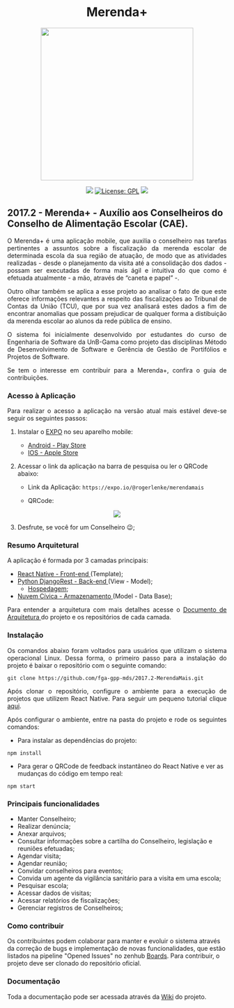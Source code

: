 <h1 align="center">Merenda+</h1>

<p align="center"><img src="https://raw.githubusercontent.com/wiki/fga-gpp-mds/2017.2-Grupo3/Imagens/Malu_Merenda.jpg" width="350px"></p>

<p align="center">
<a href="https://circleci.com/gh/fga-gpp-mds/2017.2-Grupo3"><img src="https://circleci.com/gh/fga-gpp-mds/2017.2-MerendaMais.svg?style=shield&circle-token=:circle-token"></a>
<a href="https://www.gnu.org/licenses/gpl-3.0.en.html"><img src="https://img.shields.io/aur/license/yaourt.svg" alt="License: GPL"></a>  
<a href="https://codeclimate.com/github/fga-gpp-mds/2017.2-MerendaMais/test_coverage"><img src="https://api.codeclimate.com/v1/badges/da7b1a4300b6c84c409b/test_coverage" /></a>
</p>


## 2017.2 - Merenda+ - Auxílio aos Conselheiros do Conselho de Alimentação Escolar (CAE).

<p align="justify">O Merenda+ é uma aplicação mobile, que auxilia o conselheiro nas tarefas pertinentes a assuntos sobre a fiscalização da merenda escolar de determinada escola da sua região de atuação, de modo que as atividades realizadas - desde o planejamento da visita até a consolidação dos dados - possam ser executadas de forma mais ágil e intuitiva do que como é efetuada atualmente - a mão, através de “caneta e papel” -.</p>

<p align="justify">Outro olhar também se aplica a esse projeto ao analisar o fato de que este oferece informações relevantes a respeito das fiscalizações ao Tribunal de Contas da União (TCU), que por sua vez analisará estes dados a fim de encontrar anomalias que possam prejudicar de qualquer forma a distibuição da merenda escolar ao alunos da rede pública de ensino.</p> 

<p align="justify">O sistema foi inicialmente desenvolvido por estudantes do curso de Engenharia de Software da UnB-Gama como projeto das disciplinas Método de Desenvolvimento de Software e Gerência de Gestão de Portifólios e Projetos de Software.</p>

<p align="justify">Se tem o interesse em contribuir para a Merenda+, confira o guia de contribuições.</p>

### Acesso à Aplicação

<p align="justify">Para realizar o acesso a aplicação na versão atual mais estável deve-se seguir os seguintes passos: </p>

1. Instalar o <a href="https://expo.io/">EXPO</a> no seu aparelho mobile:
   *  <a href="https://play.google.com/store/apps/details?id=host.exp.exponent&hl=pt_BR">Android - Play Store</a>
   *  <a href="https://itunes.apple.com/us/app/expo-client/id982107779?mt=8">IOS - Apple Store</a>

2. Acessar o link da aplicação na barra de pesquisa ou ler o QRCode abaixo:
   * Link da Aplicação: 
```https://expo.io/@rogerlenke/merendamais```

   * QRCode: 
<p align="center"><img src="https://raw.githubusercontent.com/wiki/fga-gpp-mds/2017.2-MerendaMais/Imagens/Application_QRCode.PNG"></p>

3. Desfrute, se você for um Conselheiro :wink:;

### Resumo Arquitetural

<p align="justify">A aplicação é formada por 3 camadas principais: </p>

* <a href="https://github.com/fga-gpp-mds/2017.2-MerendaMais">React Native - Front-end </a> (Template);
* <a href="https://github.com/fga-gpp-mds/2017.2-MerendaMais-Backend">Python DjangoRest - Back-end </a> (View - Model);
   * <a href="http://merenda-mais.herokuapp.com/">Hospedagem</a>; 
* <a href="https://github.com/AppCivicoPlataforma/AppCivico">Nuvem Cívica - Armazenamento </a> (Model - Data Base);

<p align="justify">Para entender a arquitetura com mais detalhes acesse o <a href="https://github.com/fga-gpp-mds/2017.2-MerendaMais/wiki/Documento-de-Arquitetura">Documento de Arquitetura </a> do projeto e os repositórios de cada camada. </p>

### Instalação

<p align="justify">Os comandos abaixo foram voltados para usuários que utilizam o sistema operacional Linux. Dessa forma, o primeiro passo para a instalação do projeto é baixar o repositório com o seguinte comando:</p>

```git clone https://github.com/fga-gpp-mds/2017.2-MerendaMais.git```

<p align="justify">Após clonar o repositório, configure o ambiente para a execução de projetos que utilizem React Native. Para seguir um pequeno tutorial clique <a href="https://github.com/fga-gpp-mds/2017.2-MerendaMais/wiki/Configura%C3%A7%C3%A3o-do-Ambiente">aqui</a>.</p>

<p align="justify">Após configurar o ambiente, entre na pasta do projeto e rode os seguintes comandos:</p>

* Para instalar as dependências do projeto:

```npm install```

* Para gerar o QRCode de feedback instantâneo do React Native e ver as mudanças do código em tempo real:

```npm start```

### Principais funcionalidades

* Manter Conselheiro;
* Realizar denúncia;
* Anexar arquivos;
* Consultar informações sobre a cartilha do Conselheiro, legislação e reuniões efetuadas;
* Agendar visita;
* Agendar reunião;
* Convidar conselheiros para eventos;
* Convida um agente da vigilância sanitário para a visita em uma escola;
* Pesquisar escola;
* Acessar dados de visitas;
* Acessar relatórios de fiscalizações;
* Gerenciar registros de Conselheiros;

### Como contribuir

Os contribuintes podem colaborar para manter e evoluir o sistema através da correção de bugs e implementação de novas funcionalidades, que estão listados na pipeline "Opened Issues" no zenhub <a href= "https://github.com/fga-gpp-mds/2017.2-MerendaMais/wiki#boards?repos=99947502">Boards</a>. Para contribuir, o projeto deve ser clonado do repositório oficial.

### Documentação

Toda a documentação pode ser acessada através da <a href="https://github.com/fga-gpp-mds/2017.2-MerendaMais/wiki">Wiki</a> do projeto.
